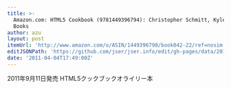 ```yaml
---
title: >-
  Amazon.com: HTML5 Cookbook (9781449396794): Christopher Schmitt, Kyle Simpson:
  Books
author: azu
layout: post
itemUrl: 'http://www.amazon.com/o/ASIN/1449396798/book042-22/ref=nosim'
editJSONPath: 'https://github.com/jser/jser.info/edit/gh-pages/data/2011/04/index.json'
date: '2011-04-04T17:49:00Z'
---
```

2011年9月11日発売
HTML5クックブックオライリー本

